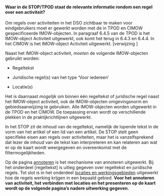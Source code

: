 #### Waar in de STOP/TPOD staat de relevante informatie rondom een regel over een activiteit?

Om regels over activiteiten in het DSO zichtbaar te maken voor eindgebruikers
moet er gewerkt worden met de in TPOD en CIMOW gespecificeerde IMOW-objecten. In
paragraaf 6.4.5 van de TPOD is het IMOW-object Activiteit uitgewerkt, ook komt
het terug in 6.4.3 en 6.4.4. In het CIMOW is het IMOW-object Activiteit
uitgewerkt. [verwijzing ]

Naast het IMOW-object activiteit, *moeten* de volgende IMOW-objecten gebruikt
worden:

-   Regeltekst

-   Juridische regel(s) van het type ‘Voor iedereen’

-   Locatie(s)

Het is daarnaast *mogelijk* om binnen één regeltekst of juridische regel naast
het IMOW-object activiteit, ook de IMOW-objecten omgevingsnorm en
gebiedsaanwijzing te gebruiken. Alle IMOW-objecten worden uitgewerkt in de TPOD
en het CIMOW. De toepassing ervan wordt op verschillende plekken in de
praktijkrichtlijnen uitgewerkt.

In het STOP zit de inhoud van de regeltekst, namelijk de lopende tekst in de
vorm van het artikel of een lid van een artikel. De STOP stelt geen specifieke
eisen aan regels over activiteiten, maar het is vanzelfsprekend dat lezer de
inhoud van de tekst kan interpreteren en kan relateren aan wat er op de kaart
wordt weergegeven en overeenkomst met de filtermogelijkheden.

Op de pagina [annoteren](https://wegwijzerstoptpod.nl/annoteren) is het
mechanisme van annoteren uitgewerkt. Bij het onderdeel [regeltekst] is uitleg
gegeven over regeltekst en juridische regels. Tot slot is in het onderdeel
[locaties en
werkingsgebieden](https://wegwijzerstoptpod.nl/locatie-en-werkingsgebied)
uitgewerkt hoe de regels werking krijgen in een bepaald gebied. **Voor het
annoteren van activiteit, het verbinden met locaties en het presenteren op de
kaart wordt op de volgende pagina’s nadere uitwerking gegeven.**

